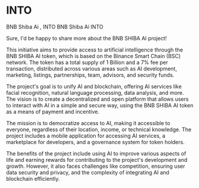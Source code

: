 # INTO
BNB Shiba Ai , INTO
BNB Shiba Ai INTO

Sure, I'd be happy to share more about the BNB SHIBA AI project! 

This initiative aims to provide access to artificial intelligence through the BNB SHIBA AI token, which is based on the Binance Smart Chain (BSC) network. The token has a total supply of 1 Billion and a 7% fee per transaction, distributed across various areas such as AI development, marketing, listings, partnerships, team, advisors, and security funds.

The project's goal is to unify AI and blockchain, offering AI services like facial recognition, natural language processing, data analysis, and more. The vision is to create a decentralized and open platform that allows users to interact with AI in a simple and secure way, using the BNB SHIBA AI token as a means of payment and incentive.

The mission is to democratize access to AI, making it accessible to everyone, regardless of their location, income, or technical knowledge. The project includes a mobile application for accessing AI services, a marketplace for developers, and a governance system for token holders.

The benefits of the project include using AI to improve various aspects of life and earning rewards for contributing to the project's development and growth. However, it also faces challenges like competition, ensuring user data security and privacy, and the complexity of integrating AI and blockchain efficiently.
